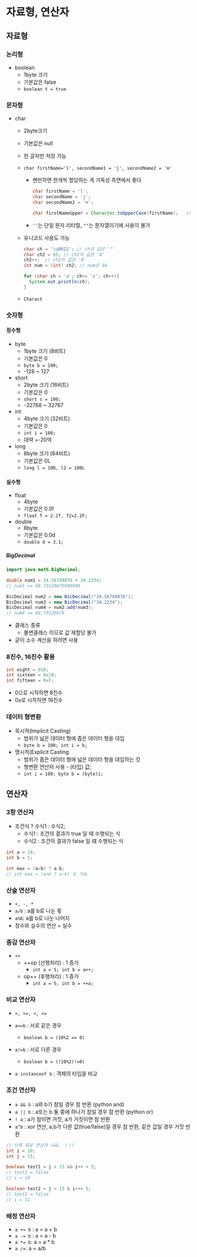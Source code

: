 # 자료형, 연산자

## 자료형

### 논리형

- boolean
  - 1byte 크기
  - 기본값은 false
  - `boolean t = true`

### 문자형

- char
  - 2byte크기
  
  - 기본값은 null
  
  - 한 글자만 저장 가능
  
  - `char firstName='l', secondName1 = 'j', secondName2 = 'm' `
  
    - 왠만하면 한개씩 할당하는 게 가독성 측면에서 좋다
  
      ```java
      char firstName = 'l';
      char secondName = 'j';
      char secondName2 = 'm';
      
      char firstNameUpper = Character.toUpperCase(firstName);	// L
      ```
    - `''`는 단일 문자 리터럴, `""`는 문자열이기에 사용이 불가
  
  - 유니코드 사용도 가능
  
    ```java
    char ch = '\u0022'; // ch의 값은 '"'
    char ch2 = 65; // ch2의 값은 'A'
    ch2++;	// ch2의 값은 'B'
    int num = (int) ch2; // num은 66
    
    for (char ch = 'a'; ch<= 'z'; ch++){
      System.out.println(ch);
    }
    ```
  
  - `Charact`

### 숫자형

#### 정수형

- byte
  - 1byte 크기 (8비트)
  - 기본값은 0
  - `byte b = 100;`
  - -128 ~ 127
- short
  - 2byte 크기 (16비트)
  - 기본값은 0
  - `short s = 100;`
  - -32768 ~ 32767
- int
  - 4byte 크기 (32비트)
  - 기본값은 0
  - `int i = 100;`
  - 대략 +-20억
- long
  - 8byte 크기 (64비트)
  - 기본값은 0L
  - `long l = 100, l2 = 100L`

#### 실수형

- float
  - 4byte
  - 기본값은 0.0f
  - `float f = 2.2f, f2=2.2F;`
- double
  - 8byte
  - 기본값은 0.0d
  - `double d = 3.1;`

##### BigDecimal

```java
import java.math.BigDecimal;

double num1 = 34.56789876 + 34.2234;
// num1 == 68.79129875999999

BicDecimal num2 = new BicDecimal("34.56789876");
BicDecimal num3 = new BicDecimal("34.2234");
BicDecimal num4 = num2.add(num3);
// num4 == 68.79129876
```

- 클래스 종류
  - 불변클래스 이므로 값 재할당 불가
- 굳이 소수 계산을 하려면 사용

### 8진수, 16진수 활용

```java
int eight = 010;
int sixteen = 0x10;
int fifteen = 0xF;
```

- 0으로 시작하면 8진수
- 0x로 시작하면 16진수







### 데이터 형변환

- 묵시적(Implicit Casting)
  - 범위가 넓은 데이터 형에 좁은 데이터 형을 대입
  - `byte b = 100; int i = b;`
- 명시적(Explicit Casting
  - 범위가 좁은 데이터 형에 넓은 데이터 형을 대입하는 것
  - 형변환 연산자 사용 - (타입) 값;
  - `int i = 100; byte b = (byte)i;`



## 연산자

### 3항 연산자

- 조건식 ? 수식1 : 수식2;
  - 수식1 : 조건의 결과가 true 일 때 수행되는 식
  - 수식2 : 조건의 결과가 false 일 떄 수행되는 식

```java
int a = 10;
int b = 5;

int max = (a>b) ? a:b;
// int max = (a>b ? a:b) 도 가능
```



### 산술 연산자

- `+, -, *`
- `a/b` : a를 b로 나눈 몫
- `a%b`: a를 b로 나눈 나머지
- 정수와 실수의 연산 = 실수



### 증감 연산자

- `++`
  - ++op (선행처리) : 1 증가
    - `int a = 5; int b = a++;`
  - op++ (후행처리) : 1 증가
    - `int a = 5; int b = ++a;`



### 비교 연산자

- `>, >=, <, <=`

- `a==b` : 서로 같은 경우
  - `boolean b = (10%2 == 0)`
- `a!=b` : 서로 다른 경우
  - `boolean b = ((10%2)!=0)`
- `a instanceof b` : 객체의 타입을 비교



### 조건 연산자

- `a && b` : a와 b가 참일 경우 참 반환 (python and)
- `a || b` : a또는 b 둘 중에 하나가 참일 경우 참 반환 (python or)
- `! a` : a가 참이면 거짓, a가 거짓이면 참 반환
- `a^b` : xor 연산, a,b가 다른 값(true/false)일 경우 참 반환, 같은 값일 경우 거짓 반환

```java
// 단축 회로 연산자 (&&, ㅣㅣ)
int i = 10;
int j = 15;

boolean test1 = j > 15 && i++ > 5;
// test1 = false
// i = 10

boolean test2 = j > 15 & i++> 5;
// test2 = false
// i = 11
```





### 배정 연산자

- `a += b` : a = a + b
- `a -= b` : a = a - b
- `a *= b`: a = a * b
- `a /=`: a = a/b